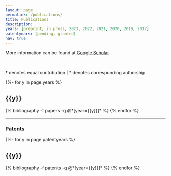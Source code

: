```yaml
---
layout: page
permalink: /publications/
title: Publications
description:
years: [preprint, in press, 2023, 2022, 2021, 2020, 2019, 2017]
patentyears: [pending, granted]
nav: true
---
```

<!-- _pages/publications.md -->

<div class="publications">

More information can be found at <a href="https://scholar.google.com/citations?user=9PY80DQAAAAJ">Google Scholar</a>

<br>

† denotes equal contribution | * denotes corresponding authorship

{%- for y in page.years %}
  <h2 class="year">{{y}}</h2>
  {% bibliography -f papers -q @*[year={{y}}]* %}
{% endfor %}

</div>

---

### Patents

<div class="publications">

{%- for y in page.patentyears %}
  <h2 class="year">{{y}}</h2>
  {% bibliography -f patents -q @*[year={{y}}]* %}
{% endfor %}

</div>
